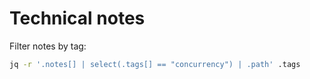 # Technical notes

Filter notes by tag:

```bash
jq -r '.notes[] | select(.tags[] == "concurrency") | .path' .tags
```
